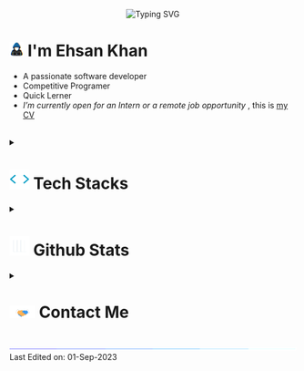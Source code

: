 <p align="center">
  <img src="https://readme-typing-svg.demolab.com?font=Fira+Code&pause=1000&width=435&lines=Assalamu+Alaikum+Warahmatullah...%E2%9D%A4" alt="Typing SVG" />
</p>

# <picture><img src = "img/about_me_small.gif" width = 25px></picture> **I'm Ehsan Khan**

- A passionate software developer
- Competitive Programer
- Quick Lerner
- _I’m currently open for an Intern or a remote job opportunity_ , this is [my CV](https://www.overleaf.com/read/jfjsjggqjwnf)

<br>

<details>
  <summary>
    <h1><img src="img/code.gif" width ="35"><b> Tech Stacks</b></h1>
  </summary>

  <div align="center">
    <img src="https://img.shields.io/badge/-C%20-2370ED.svg?style=flat&logo=c&logoColor=white" />
    <img src="https://img.shields.io/badge/C++%20-00599C.svg?style=flat&logo=c%2B%2B&logoColor=white" />
    <img src="https://img.shields.io/badge/Python%20-14354C.svg?style=flat&logo=python&logoColor=white" />
    <img src="https://img.shields.io/badge/Java%20-FF3E00?style=flat&logo=OpenJDK&logoColor=white" />
    <img src="https://img.shields.io/badge/JavaScript%20-F7DF1E.svg?style=flat&logo=javascript&logoColor=black" />
    <img src="https://img.shields.io/badge/TypeScript%20-3178C6.svg?style=flat&logo=typescript&logoColor=white" />
    <img src="https://img.shields.io/badge/PHP%20-777BB4?style=flat&logo=PHP&logoColor=white" />
    <img src="https://img.shields.io/badge/HTML%20-E34F26.svg?style=flat&logo=html5&logoColor=white" />
    <img src="https://img.shields.io/badge/CSS%20-1572B6.svg?style=flat&logo=css3&logoColor=white" />
    <img src="https://img.shields.io/badge/TailWind%20CSS%20-06B6D6.svg?style=flat&logo=tailwindcss&logoColor=white" />
    <img src="https://img.shields.io/badge/React%20-09D3AC.svg?style=flat&logo=react&logoColor=white" />
    <img src="https://img.shields.io/badge/NextJS%20-000000.svg?style=flat&logo=nextdotjs&logoColor=white" />
    <img src="https://img.shields.io/badge/Redux%20-764ABC.svg?style=flat&logo=redux&logoColor=white" />
    <img src="https://img.shields.io/badge/Django%20-092E20.svg?style=flat&logo=django&logoColor=white" />
    <img src="https://img.shields.io/badge/Git-F05033.svg?style=flat&logo=git&logoColor=white" />
    <img src="https://img.shields.io/badge/Github-121011.svg?style=flat&logo=github&logoColor=white" />
    <img src="https://img.shields.io/badge/Vim-019733?style=flat&logo=vim&logoColor=white" />
    <img src="https://img.shields.io/badge/Google%20Search-4285F4.svg?style=flat&logo=google&logoColor=white" />
    <img src="https://img.shields.io/badge/Markdown-000000.svg?style=flat&logo=markdown&logoColor=white" />
    <img src="https://img.shields.io/badge/MKDocs-40AEF0.svg?style=flat&logo=readthedocs&logoColor=white" />
    <img src="https://img.shields.io/badge/Latex-008080.svg?style=flat&logo=latex&logoColor=white" />
    <img src="https://img.shields.io/badge/Bash%20Scripting-4EAA25.svg?style=flat&logo=gnubash&logoColor=white" />
    <img src="https://img.shields.io/badge/Batch%20Scripting-4D4D4D.svg?style=flat&logo=windowsterminal&logoColor=white" />

  </div>
  <br>
</details>

<details>
  <summary>
    <h1> <img src="img/Stats.gif" width="35"><b> Github Stats </b></h1>
  </summary>

  <div align="center">
    <img src="https://github-readme-stats.vercel.app/api?username=ehsan18t&include_all_commits=true&count_private=true&show_icons=true&theme=gruvbox" width="400"/>
    <img src="https://streak-stats.demolab.com/?user=ehsan18t&theme=gruvbox" width="400"  alt="ehsan18t"/>
  </div>
  <br>
</details>

<details>
  <summary>
    <h1> <img src="img/handshake.gif" width ="45"> <b> Contact Me</b></h1>
    <br>
  </summary>

  <div align='center'>
    <a href="https://t.me/ehsan18t" target="_blank">
      <img src="https://img.shields.io/badge/telegram-26A5E4?style=for-the-badge&logo=telegram&logoColor=white" t=mail style="margin-bottom: 5px;" />
    </a>
    <!-- <a href="https://twitter.com/ehsan18t" target="_blank">
      <img src="https://img.shields.io/badge/twitter-00acee.svg?color=1DA1F2&style=for-the-badge&logo=twitter&logoColor=white" alt=twitter style="margin-bottom: 5px;"/>
    </a> -->
    <a href="https://linkedin.com/in/ehsan18t" target="_blank">
      <img src="https://img.shields.io/badge/linkedin-00acee.svg?color=405DE6&style=for-the-badge&logo=linkedin&logoColor=white" alt=linkedin style="margin-bottom: 5px;"/>
    </a>
    <a href="mailto:ehsan18t@gmail.com" target="_blank">
      <img src="https://img.shields.io/badge/gmail-EA4335.svg?style=for-the-badge&logo=gmail&logoColor=white" t=mail style="margin-bottom: 5px;" />
    </a>
  </div>
  <br>
</details>

<img src="img/line.gif">
Last Edited on: 01-Sep-2023
